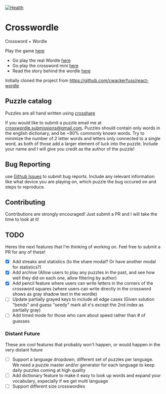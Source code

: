 [![Health](https://6zlii5pcik.execute-api.us-west-2.amazonaws.com/healthcheck?url=https://crosswordle.mekoppe.com&type=health&success=ok&failure=down)](https://console.aws.amazon.com/lambda/home?region=us-east-1#/functions/BuildHealthCheck?tab=configuration)

# Crosswordle

Crossword + Wordle

Play the game [here](https://crosswordle.mekoppe.com)

- Go play the real Wordle [here](https://www.nytimes.com/games/wordle/index.html)
- Go play the crossword mini [here](https://www.nytimes.com/crosswords/game/mini)
- Read the story behind the wordle [here](https://www.nytimes.com/2022/01/03/technology/wordle-word-game-creator.html)

Initially cloned the project from https://github.com/cwackerfuss/react-wordle

## Puzzle catalog

Puzzles are all hand written using [crosshare](https://crosshare.org)

If you would like to submit a puzzle email me at [crosswordle.submissions@gmail.com](mailto:crosswordle.submissions@gmail.com).
Puzzles should contain only words in the english dictionary, and be ~90% commonly known words.
Try to minimize the number of 2 letter words and letters only connected to a single word, as both of those add a larger element of luck into the puzzle.
Include your name and I will give you credit as the author of the puzzle!

## Bug Reporting

use [Github Issues](https://github.com/mmmewk/crosswordle/issues) to submit bug reports. Include any relevant information like what device you are playing on, which puzzle the bug occured on and steps to reproduce.

## Contributing

Contributions are strongly encouraged! Just submit a PR and I will take the time to look at it!

## TODO

Heres the next features that I'm thinking of working on. Feel free to submit a PR for any of these!

- [x] Add streaks and statistics (to the share modal? Or have another modal for statistics?)
- [x] Add archive (Allow users to play any puzzles in the past, and see how well they did on each one, allow filtering by author)
- [x] Add pencil feature where users can write letters in the corners of the crossword squares (where users can write directly in the crossword shows as gray shadow text in the wordle)
- [ ] Update partially grayed keys to include all edge cases (Given solution "bends" and guess "seedy" mark all e's except the 2nd index as partially gray)
- [ ] Add timed mode for those who care about speed rather than # of guesses 

### Distant Future

These are cool features that probably won't happen, or would happen in the very distant future

- [ ] Support a language dropdown, different set of puzzles per language. We need a puzzle master and/or generator for each language to keep daily puzzles coming at high quality
- [ ] Add dictionary feature to make it easy to look up words and expand your vocabulary, especially if we get multi language
- [ ] Support different size crosswordles
